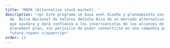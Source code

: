 ```yaml
---
title: 'MAPA (Alternative stock market). '
description: "<p> Este programa se basa enel diseño y planeamiento con la asesoría
  de  Bolsa Nacional de Valores deCosta Rica de un mercado alternativo de acciones,
  que ayudara y dará confianza a los inversionistas de los alcances de PPP en su private
  placement plan, sin perjuicio de poder convertirse en una compañía publica en el
  futuro.<span> </span></p>"
order: 13
---
```


